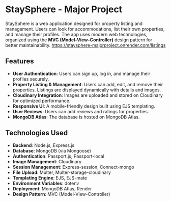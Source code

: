 # StaySphere - Major Project

StaySphere is a web application designed for property listing and management. Users can look for accommodations, list their own properties, and manage their profiles. The app uses modern web technologies, organized using the **MVC (Model-View-Controller)** design pattern for better maintainability. https://staysphere-majorproject.onrender.com/listings

## Features
- **User Authentication**: Users can sign up, log in, and manage their profiles securely.
- **Property Listing & Management**: Users can add, edit, and remove their properties. Listings are displayed dynamically with details and images.
- **Cloudinary Integration**: Images are uploaded and stored on Cloudinary for optimized performance.
- **Responsive UI**: A mobile-friendly design built using EJS templating.
- **User Reviews**: Users can add reviews and ratings for properties.
- **MongoDB Atlas**: The database is hosted on MongoDB Atlas.

## Technologies Used
- **Backend**: Node.js, Express.js
- **Database**: MongoDB (via Mongoose)
- **Authentication**: Passport.js, Passport-local
- **Image Management**: Cloudinary
- **Session Management**: Express-session, Connect-mongo
- **File Upload**: Multer, Multer-storage-cloudinary
- **Templating Engine**: EJS, EJS-mate
- **Environment Variables**: dotenv
- **Deployment**: MongoDB Atlas, Render
- **Design Pattern**: MVC (Model-View-Controller)


